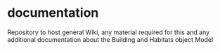 # documentation
Repository to host general Wiki, any material required for this and any additional documentation about the Building and Habitats object Model

<script>
Hello world
</script>
